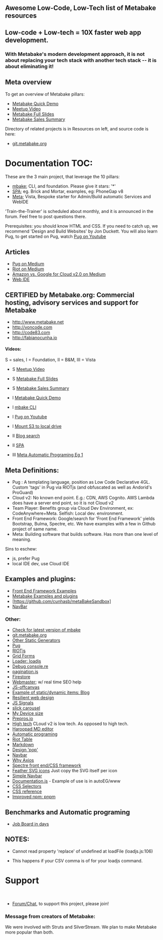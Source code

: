 
## Awesome Low-Code, Low-Tech list of Metabake resources


## Low-code + Low-tech = 10X faster web app development.
### With Metabake's modern development approach, it is not about replacing your tech stack with another tech stack -- it is about eliminating it!


## Meta overview

To get an overview of Metabake pillars:

- [Metabake Quick Demo](https://youtu.be/WyCdSFTUIvM)
- <a href='https://vimeo.com/282034037' target='_blank'>Meetup Video</a>
- [Metabake Full Slides](http://prez.metabake.org/p)
- [Metabake Sales Summary](https://www.youtube.com/watch?v=OK-cJNSkQII)


Directory of related projects is in Resources on left, and source code is here:
- <a href='http://git.metabake.org' target='_blank'>git.metabake.org</a>


# Documentation TOC:

These are the 3 main project, that leverage the 10 pillars:

- [mbake](http://doc.metabake.org/mbake); CLI, and foundation. Please give it stars: '*'
- [SPA](http://doc.metabake.org/SPA); eg. Brick and Mortar, examples, eg: PhoneGap v8
- [Meta](http://doc.metabake.org/meta); Vista, Bespoke starter for Admin/Build automatic Services and WebIDE

'Train-the-Trainer' is scheduled about monthly, and it is announced in the forum. Feel free to post questions there.


Prerequisites: you should know HTML and CSS. If you need to catch up, we recommend 'Design and Build Websites' by Jon Duckett. You will also learn Pug, to get started on Pug, watch [Pug on Youtube](http://youtube.com/watch?v=wzAWI9h3q18)


## Articles

- [Pug on Medium](https://medium.com/@WolfgangGehner/using-pug-for-static-and-dynamic-data-binding-56a1cc378b81
)
- [Riot on Medium](https://medium.com/@uptimevic/learn-riot-js-dynamic-binding-in-90-seconds-fcece5237c67)
- [Amazon vs. Google for Cloud v2.0 on Medium](https://medium.com/@WolfgangGehner/amazon-vs-google-for-cloud-2-0-web-apps-extreme-server-less-for-data-and-authentication-cc7fa247e853)
- [Web IDE](https://medium.com/@WolfgangGehner/three-steps-to-using-a-web-ide-to-develop-and-build-in-the-cloud-d88586255c67)

## CERTIFIED by Metabake.org: Commercial hosting, advisory services and support for Metabake

- <http://www.metabake.net>
- <http://voncode.com>
- <http://code83.com>
- <http://fabianocunha.io>


#### Videos:
S = sales, I = Foundation, II = B&M, III = Vista
- S <a href='https://vimeo.com/282034037' target='_blank'>Meetup Video</a>
- S [Metabake Full Slides](http://prez.metabake.org/p)
- S [Metabake Sales Summary](https://www.youtube.com/watch?v=OK-cJNSkQII)

- I [Metabake Quick Demo](https://youtu.be/WyCdSFTUIvM)
- I [mbake CLI](https://youtu.be/-KkPfAnEXyk)
- I [Pug on Youtube](http://youtube.com/watch?v=wzAWI9h3q18)
- I [Mount S3 to local drive](http://wgehnerlab1.metabake.org.s3-website-us-east-1.amazonaws.com/lab1v0.html)

- II [Blog search](https://www.youtube.com/watch?v=-4i9_SYyTOo)
- II [SPA](https://youtu.be/LHFjjDPlU3A)
- III [Meta Automatic Programing Eg 1 ](http://youtube.com/watch?v=c4mWhefhOoQ)


## Meta Definitions:
- Pug : A templating language, position as Low Code Declarative 4GL. Custom 'tags' in Pug via RIOTjs (and obfuscated as well as Andorid's ProGuard)
- Cloud v2: No known end point. E.g.: CDN, AWS Cognito. AWS Lambda does have a server end point, so it is not Cloud v2
- Team Player: Benefits group via Cloud Dev Environment, ex: CodeAnywhere+Meta. Selfish: Local dev. environment.
- Front End Framework: Google/search for 'Front End Framework' yields Bootstrap, Bulma, Spectre, etc. We have examples with a few in Github project of same name.
- Meta: Building software that builds software. Has more than one level of meaning.


Sins to eschew:
- js, prefer Pug
- local IDE dev, use Cloud IDE


## Examples and plugins:
- [Front End Framework Examples](https://github.com/metabake/front-end-frameworks)
- [Metabake Examples and plugins](https://github.com/metabake/examples-plugins)
- [https://github.com/cunhasb/metaBakeSandbox]
- [NavBar](https://github.com/metabake/examples-plugins/tree/master/navSite/navbarEx)

### Other:

- <a href='https://www.npmjs.com/package/mbake' target='_blank'>Check for latest version of mbake</a>
- <a href='http://git.metabake.org' target='_blank'>git.metabake.org</a>
- [Other Static Generators](https://www.staticgen.com)
- [Pug](https://pug.metabake.org)
- [RIOTjs](https://riot.js.org/)
- [Grid Forms](http://kumailht.com/gridforms)
- [Loader: loadjs](https://github.com/muicss/loadjs)
- [Debug console.re](http://console.re)
- [pagination.js](http://pagination.js.org)
- [Firestore](https://firebase.google.com/docs/firestore)
- [Webmaster](https://www.google.com/webmasters); w/ real time SEO help
- [JS-offcanvas](https://github.com/vmitsaras/js-offcanvas)
- <a href='https://github.com/metabake/B-M-SPA/tree/master/blogRiot' target='_blank'>Example of static/dynamic items: Blog</a>
- [Resilient web design](https://resilientwebdesign.com/introduction)
- [JS Signals](https://github.com/millermedeiros/js-signals/wiki/Comparison-between-different-Observer-Pattern-implementations)
- [slick carousel](http://kenwheeler.github.io/slick/)
- [My Device size](https://www.mydevice.io)
- [Prepros.io](https://prepros.io/help/autoprefixer)
- [High tech](https://engineering.videoblocks.com/web-architecture-101-a3224e126947?gi=8a9df433a15f) CLoud v2 is low tech. As opposed to high tech.
- [Haroopad MD editor](http://pad.haroopress.com/user)
- [Automatic programing](https://en.wikipedia.org/wiki/Automatic_programming)
- [Riot Table](https://codepen.io/bchoii/pen/VeQepw)
- [Markdown](https://en.wikipedia.org/wiki/Markdown)
- [Design 'pop'](https://medium.com/@erikdkennedy/7-rules-for-creating-gorgeous-ui-part-2-430de537ba96)
- [Navbar](https://github.com/thednp/navbar.js/)
- [Why Axios](http://jslancer.com/blog/2017/05/10/why-i-stop-using-fetch/)
- [Spectre front end/CSS framework](https://github.com/picturepan2/spectre)
- [Feather SVG icons](https://feathericons.com) Just copy the SVG itself per icon
- [Simple Navbar](https://www.w3schools.com/css/css_navbar.asp)
- [Documentation.js](https://documentation.js.org) - Example of use is in autoEG/www
- [CSS Selectors](https://adam-marsden.co.uk/css-cheat-sheet)
- [CSS reference](https://tympanus.net/codrops/css_reference/)
- [Improved npm: pnpm](https://pnpm.js.org/docs/en/installation.html)

## Benchmarks and Automatic programing
- [Job Board in days](https://medium.com/@mattia_asti/creating-a-job-board-in-a-few-days-contentful-riot-js-bulma-io-293276516301)


## NOTES:

- Cannot read property 'replace' of undefined
    at loadFile (loadjs.js:106)
* This happens if your CSV comma is of for your loadjs command.


# Support

&nbsp;
- <a href='http://chat.metabake.org' target='_blank'>Forum/Chat</a>, to support this project, please join!


### Message from creators of Metabake:

We were involved with Struts and SilverStream. We plan to make Metabake more popular than both.

